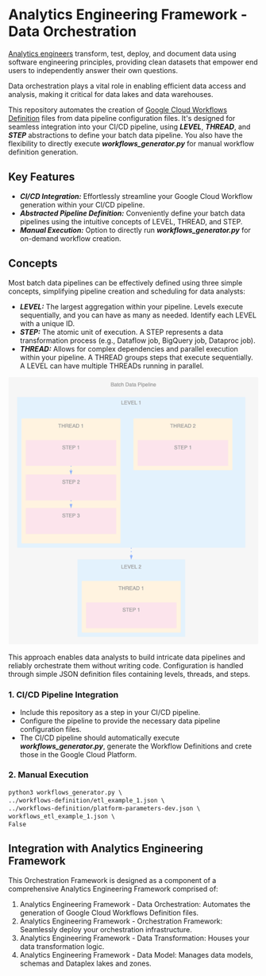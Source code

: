 # Analytics Engineering Framework - Data Orchestration
[Analytics engineers](https://www.getdbt.com/what-is-analytics-engineering) transform, test, deploy, and document data using software engineering principles, providing clean datasets that empower end users to independently answer their own questions.

Data orchestration plays a vital role in enabling efficient data access and analysis, making it critical for data lakes and data warehouses.


This repository automates the creation of [Google Cloud Workflows Definition](https://cloud.google.com/workflows/docs/reference/syntax) files from data pipeline configuration files. 
It's designed for seamless integration into your CI/CD pipeline, using ***LEVEL***, ***THREAD***, and ***STEP*** abstractions to define your batch data pipeline. 
You also have the flexibility to directly execute ***workflows_generator.py*** for manual workflow definition generation.

## Key Features
- ***CI/CD Integration:***  Effortlessly streamline your Google Cloud Workflow generation within your CI/CD pipeline.
- ***Abstracted Pipeline Definition:*** Conveniently define your batch data pipelines using the intuitive concepts of LEVEL, THREAD, and STEP.
- ***Manual Execution:*** Option to directly run ***workflows_generator.py*** for on-demand workflow creation.

##  Concepts
Most batch data pipelines can be effectively defined using three simple concepts, simplifying  pipeline creation and scheduling for data analysts:
- ***LEVEL:*** The largest aggregation within your pipeline. Levels execute sequentially, and you can have as many as needed. Identify each LEVEL with a unique ID.
- ***STEP:*** The atomic unit of execution. A STEP represents a data transformation process (e.g., Dataflow job, BigQuery job, Dataproc job).
- ***THREAD:*** Allows for complex dependencies and parallel execution within your pipeline. A THREAD groups steps that execute sequentially.  A LEVEL can have multiple THREADs running in parallel.

![level-thread-step.png](level-thread-step.png)

This approach enables data analysts to build intricate data pipelines and reliably orchestrate them without writing  code. Configuration is handled through simple JSON definition files containing levels, threads, and steps.

### 1. CI/CD Pipeline Integration
- Include this repository as a step in your CI/CD pipeline.
- Configure the pipeline to provide the necessary data pipeline configuration files.
- The CI/CD pipeline should automatically execute ***workflows_generator.py***, generate the Workflow Definitions and crete those in the Google Cloud Platform.

### 2. Manual Execution
```
python3 workflows_generator.py \
../workflows-definition/etl_example_1.json \
../workflows-definition/platform-parameters-dev.json \
workflows_etl_example_1.json \
False
```

## Integration with Analytics Engineering Framework

This Orchestration Framework is designed as a component of a comprehensive Analytics Engineering Framework comprised of:

1. Analytics Engineering Framework - Data Orchestration: Automates the generation of Google Cloud Workflows Definition files.
2. Analytics Engineering Framework - Orchestration Framework: Seamlessly deploy your orchestration infrastructure.
2. Analytics Engineering Framework - Data Transformation: Houses your data transformation logic.
3. Analytics Engineering Framework - Data Model: Manages data models, schemas and Dataplex lakes and zones.